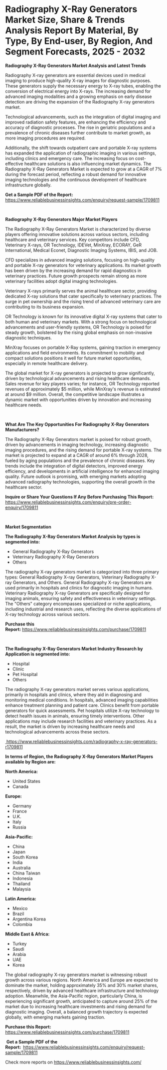 <p><h1>Radiography X-Ray Generators Market Size, Share & Trends Analysis Report By Material, By Type, By End-user, By Region, And Segment Forecasts, 2025 - 2032</h1></p><p><strong>Radiography X-Ray Generators Market Analysis and Latest Trends</strong></p>
<p><p>Radiography X-ray generators are essential devices used in medical imaging to produce high-quality X-ray images for diagnostic purposes. These generators supply the necessary energy to X-ray tubes, enabling the conversion of electrical energy into X-rays. The increasing demand for advanced imaging modalities and a growing emphasis on early disease detection are driving the expansion of the Radiography X-ray generators market. </p><p>Technological advancements, such as the integration of digital imaging and improved radiation safety features, are enhancing the efficiency and accuracy of diagnostic processes. The rise in geriatric populations and a prevalence of chronic diseases further contribute to market growth, as more imaging procedures are required. </p><p>Additionally, the shift towards outpatient care and portable X-ray systems has expanded the application of radiographic imaging in various settings, including clinics and emergency care. The increasing focus on cost-effective healthcare solutions is also influencing market dynamics. The Radiography X-Ray Generators Market is expected to grow at a CAGR of 7% during the forecast period, reflecting a robust demand for innovative imaging technologies and the continuous development of healthcare infrastructure globally.</p></p>
<p><strong>Get a Sample PDF of the Report:&nbsp;</strong> <a href="https://www.reliablebusinessinsights.com/enquiry/request-sample/1709811?utm_campaign=112&utm_medium=2&utm_source=Github&utm_content=ia&utm_term=10012025&utm_id=radiography-x-ray-generators">https://www.reliablebusinessinsights.com/enquiry/request-sample/1709811</a></p>
<p>&nbsp;</p>
<p><strong>Radiography X-Ray Generators Major Market Players</strong></p>
<p><p>The Radiography X-Ray Generators Market is characterized by diverse players offering innovative solutions across various sectors, including healthcare and veterinary services. Key competitors include CFD, Veterinary X-rays, OR Technology, IDEVet, MinXray, ECORAY, GeR International, Medical Econet, Diagnostic Imaging Systems, IBIS, and JOB.</p><p>CFD specializes in advanced imaging solutions, focusing on high-quality and portable X-ray generators for veterinary applications. Its market growth has been driven by the increasing demand for rapid diagnostics in veterinary practices. Future growth prospects remain strong as more veterinary facilities adopt digital imaging technologies.</p><p>Veterinary X-rays primarily serves the animal healthcare sector, providing dedicated X-ray solutions that cater specifically to veterinary practices. The surge in pet ownership and the rising trend of advanced veterinary care are contributing to its business expansion.</p><p>OR Technology is known for its innovative digital X-ray systems that cater to both human and veterinary markets. With a strong focus on technological advancements and user-friendly systems, OR Technology is poised for steady growth, bolstered by the rising global emphasis on non-invasive diagnostic techniques.</p><p>MinXray focuses on portable X-Ray systems, gaining traction in emergency applications and field environments. Its commitment to mobility and compact solutions positions it well for future market opportunities, especially in remote healthcare delivery.</p><p>The global market for X-ray generators is projected to grow significantly, driven by technological advancements and rising healthcare demands. Sales revenue for key players varies; for instance, OR Technology reported revenues of approximately $5 million, while MinXray's revenue is estimated at around $9 million. Overall, the competitive landscape illustrates a dynamic market with opportunities driven by innovation and increasing healthcare needs.</p></p>
<p>&nbsp;</p>
<p><strong>What Are The Key Opportunities For Radiography X-Ray Generators Manufacturers?</strong></p>
<p><p>The Radiography X-Ray Generators market is poised for robust growth, driven by advancements in imaging technology, increasing diagnostic imaging procedures, and the rising demand for portable X-ray systems. The market is projected to expand at a CAGR of around 6% through 2028, fueled by aging populations and the prevalence of chronic diseases. Key trends include the integration of digital detectors, improved energy efficiency, and developments in artificial intelligence for enhanced imaging quality. Future outlook is promising, with emerging markets adopting advanced radiography technologies, supporting the overall growth in the healthcare sector.</p></p>
<p><strong>Inquire or Share Your Questions If Any Before Purchasing This Report:</strong> <a href="https://www.reliablebusinessinsights.com/enquiry/pre-order-enquiry/1709811?utm_campaign=112&utm_medium=2&utm_source=Github&utm_content=ia&utm_term=10012025&utm_id=radiography-x-ray-generators">https://www.reliablebusinessinsights.com/enquiry/pre-order-enquiry/1709811</a></p>
<p>&nbsp;</p>
<p><strong>Market Segmentation</strong></p>
<p><strong>The Radiography X-Ray Generators Market Analysis by types is segmented into:</strong></p>
<p><ul><li>General Radiography X-Ray Generators</li><li>Veterinary Radiography X-Ray Generators</li><li>Others</li></ul></p>
<p><p>The radiography X-ray generators market is categorized into three primary types: General Radiography X-ray Generators, Veterinary Radiography X-ray Generators, and Others. General Radiography X-ray Generators are used primarily in hospitals and clinics for diagnostic imaging in humans. Veterinary Radiography X-ray Generators are specifically designed for imaging animals, ensuring safety and effectiveness in veterinary settings. The "Others" category encompasses specialized or niche applications, including industrial and research uses, reflecting the diverse applications of X-ray technology across various sectors.</p></p>
<p><strong>Purchase this Report:&nbsp;</strong><a href="https://www.reliablebusinessinsights.com/purchase/1709811?utm_campaign=112&utm_medium=2&utm_source=Github&utm_content=ia&utm_term=10012025&utm_id=radiography-x-ray-generators">https://www.reliablebusinessinsights.com/purchase/1709811</a></p>
<p>&nbsp;</p>
<p><strong>The Radiography X-Ray Generators Market Industry Research by Application is segmented into:</strong></p>
<p><ul><li>Hospital</li><li>Clinic</li><li>Pet Hospital</li><li>Others</li></ul></p>
<p><p>The radiography X-ray generators market serves various applications, primarily in hospitals and clinics, where they aid in diagnosing and monitoring medical conditions. In hospitals, advanced imaging capabilities enhance treatment planning and patient care. Clinics benefit from portable generators for quick assessments. Pet hospitals utilize X-ray technology to detect health issues in animals, ensuring timely interventions. Other applications may include research facilities and veterinary practices. As a result, the market is driven by increasing healthcare needs and technological advancements across these sectors.</p></p>
<p><a href="https://www.reliablebusinessinsights.com/radiography-x-ray-generators-r1709811?utm_campaign=112&utm_medium=2&utm_source=Github&utm_content=ia&utm_term=10012025&utm_id=radiography-x-ray-generators">&nbsp;https://www.reliablebusinessinsights.com/radiography-x-ray-generators-r1709811</a></p>
<p><strong>In terms of Region, the Radiography X-Ray Generators Market Players available by Region are:</strong></p>
<p>
    <p> <strong> North America: </strong>
        <ul>
            <li>United States</li>
            <li>Canada</li>
        </ul>
        </p> 
    <p> <strong> Europe: </strong>
        <ul>
            <li>Germany</li>
            <li>France</li>
            <li>U.K.</li>
            <li>Italy</li>
            <li>Russia</li>
        </ul>
        </p> 
    <p> <strong> Asia-Pacific: </strong>
        <ul>
            <li>China</li>
            <li>Japan</li>
            <li>South Korea</li>
            <li>India</li>
            <li>Australia</li>
            <li>China Taiwan</li>
            <li>Indonesia</li>
            <li>Thailand</li>
            <li>Malaysia</li>
        </ul>
        </p> 
    <p> <strong> Latin America: </strong>
        <ul>
            <li>Mexico</li>
            <li>Brazil</li>
            <li>Argentina Korea</li>
            <li>Colombia</li>
        </ul>
        </p> 
    <p> <strong> Middle East & Africa: </strong>
        <ul>
            <li>Turkey</li>
            <li>Saudi</li>
            <li>Arabia</li>
            <li>UAE</li>
            <li>Korea</li>
        </ul>
    </p>
    </p>
<p><p>The global radiography X-ray generators market is witnessing robust growth across various regions. North America and Europe are expected to dominate the market, holding approximately 35% and 30% market shares, respectively, driven by advanced healthcare infrastructure and technology adoption. Meanwhile, the Asia-Pacific region, particularly China, is experiencing significant growth, anticipated to capture around 25% of the market due to increasing healthcare investments and rising demand for diagnostic imaging. Overall, a balanced growth trajectory is expected globally, with emerging markets gaining traction.</p></p>
<p><strong>Purchase this Report: </strong><a href="https://www.reliablebusinessinsights.com/purchase/1709811?utm_campaign=112&utm_medium=2&utm_source=Github&utm_content=ia&utm_term=10012025&utm_id=radiography-x-ray-generators">https://www.reliablebusinessinsights.com/purchase/1709811</a></p>
<p>&nbsp;<strong>Get a Sample PDF of the Report:&nbsp;&nbsp;</strong><a href="https://www.reliablebusinessinsights.com/enquiry/request-sample/1709811?utm_campaign=112&utm_medium=2&utm_source=Github&utm_content=ia&utm_term=10012025&utm_id=radiography-x-ray-generators">https://www.reliablebusinessinsights.com/enquiry/request-sample/1709811</a></p>
<p><strong></strong></p>
<p>Check more reports on <a href="https://www.reliablebusinessinsights.com/?utm_campaign=112&utm_medium=2&utm_source=Github&utm_content=ia&utm_term=10012025&utm_id=radiography-x-ray-generators">https://www.reliablebusinessinsights.com/</a></p>